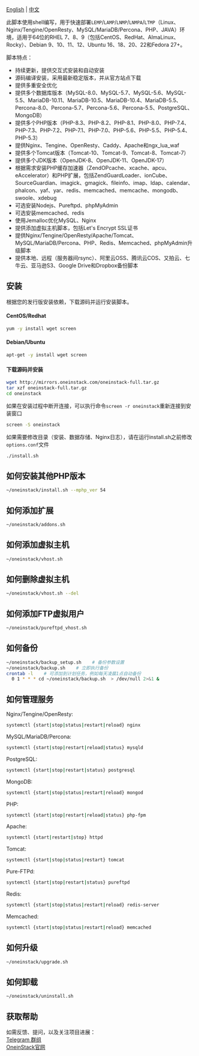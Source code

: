 [English](README.md) | [中文](README.zh-CN.md)

此脚本使用shell编写，用于快速部署`LEMP`/`LAMP`/`LNMP`/`LNMPA`/`LTMP`（Linux、Nginx/Tengine/OpenResty、MySQL/MariaDB/Percona、PHP、JAVA）环境，适用于64位的RHEL 7、8、9（包括CentOS、RedHat、AlmaLinux、Rocky）、Debian 9、10、11、12、Ubuntu 16、18、20、22和Fedora 27+。

脚本特点：
- 持续更新，提供交互式安装和自动安装
- 源码编译安装，采用最新稳定版本，并从官方站点下载
- 提供多重安全优化
- 提供多个数据库版本（MySQL-8.0、MySQL-5.7、MySQL-5.6、MySQL-5.5、MariaDB-10.11、MariaDB-10.5、MariaDB-10.4、MariaDB-5.5、Percona-8.0、Percona-5.7、Percona-5.6、Percona-5.5、PostgreSQL、MongoDB）
- 提供多个PHP版本（PHP-8.3、PHP-8.2、PHP-8.1、PHP-8.0、PHP-7.4、PHP-7.3、PHP-7.2、PHP-7.1、PHP-7.0、PHP-5.6、PHP-5.5、PHP-5.4、PHP-5.3）
- 提供Nginx、Tengine、OpenResty、Caddy、Apache和ngx_lua_waf
- 提供多个Tomcat版本（Tomcat-10、Tomcat-9、Tomcat-8、Tomcat-7）
- 提供多个JDK版本（OpenJDK-8、OpenJDK-11、OpenJDK-17）
- 根据需求安装PHP缓存加速器（ZendOPcache、xcache、apcu、eAccelerator）和PHP扩展，包括ZendGuardLoader、ionCube、SourceGuardian、imagick、gmagick、fileinfo、imap、ldap、calendar、phalcon、yaf、yar、redis、memcached、memcache、mongodb、swoole、xdebug
- 可选安装Nodejs、Pureftpd、phpMyAdmin
- 可选安装memcached、redis
- 使用Jemalloc优化MySQL、Nginx
- 提供添加虚拟主机脚本，包括Let's Encrypt SSL证书
- 提供Nginx/Tengine/OpenResty/Apache/Tomcat、MySQL/MariaDB/Percona、PHP、Redis、Memcached、phpMyAdmin升级脚本
- 提供本地、远程（服务器间rsync）、阿里云OSS、腾讯云COS、又拍云、七牛云、亚马逊S3、Google Drive和Dropbox备份脚本

## 安装

根据您的发行版安装依赖，下载源码并运行安装脚本。

#### CentOS/Redhat

```bash
yum -y install wget screen
```

#### Debian/Ubuntu

```bash
apt-get -y install wget screen
```

#### 下载源码并安装

```bash
wget http://mirrors.oneinstack.com/oneinstack-full.tar.gz
tar xzf oneinstack-full.tar.gz
cd oneinstack
```

如果在安装过程中断开连接，可以执行命令`screen -r oneinstack`重新连接到安装窗口
```bash
screen -S oneinstack
```

如果需要修改目录（安装、数据存储、Nginx日志），请在运行install.sh之前修改`options.conf`文件
```bash
./install.sh
```

## 如何安装其他PHP版本

```bash
~/oneinstack/install.sh --mphp_ver 54
```

## 如何添加扩展

```bash
~/oneinstack/addons.sh
```

## 如何添加虚拟主机

```bash
~/oneinstack/vhost.sh
```

## 如何删除虚拟主机

```bash
~/oneinstack/vhost.sh --del
```

## 如何添加FTP虚拟用户

```bash
~/oneinstack/pureftpd_vhost.sh
```

## 如何备份

```bash
~/oneinstack/backup_setup.sh    # 备份参数设置
~/oneinstack/backup.sh    # 立即执行备份
crontab -l    # 可添加到计划任务，例如每天凌晨1点自动备份
  0 1 * * * cd ~/oneinstack/backup.sh  > /dev/null 2>&1 &
```

## 如何管理服务

Nginx/Tengine/OpenResty:
```bash
systemctl {start|stop|status|restart|reload} nginx
```
MySQL/MariaDB/Percona:
```bash
systemctl {start|stop|restart|reload|status} mysqld
```
PostgreSQL:
```bash
systemctl {start|stop|restart|status} postgresql
```
MongoDB:
```bash
systemctl {start|stop|status|restart|reload} mongod
```
PHP:
```bash
systemctl {start|stop|restart|reload|status} php-fpm
```
Apache:
```bash
systemctl {start|restart|stop} httpd
```
Tomcat:
```bash
systemctl {start|stop|status|restart} tomcat
```
Pure-FTPd:
```bash
systemctl {start|stop|restart|status} pureftpd
```
Redis:
```bash
systemctl {start|stop|status|restart|reload} redis-server
```
Memcached:
```bash
systemctl {start|stop|status|restart|reload} memcached
```

## 如何升级

```bash
~/oneinstack/upgrade.sh
```

## 如何卸载

```bash
~/oneinstack/uninstall.sh
```

## 获取帮助

如需反馈、提问，以及关注项目进展：<br />
[Telegram 群组](https://t.me/oneinstackn)<br />
[OneinStack官网](https://oneinstack.com)<br /> 